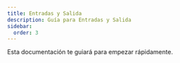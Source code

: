 ```yaml
---
title: Entradas y Salida
description: Guía para Entradas y Salida
sidebar:
  order: 3
---
```

Esta documentación te guiará para empezar rápidamente.
